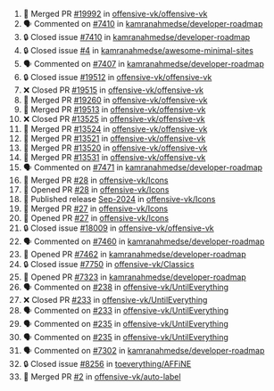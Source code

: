<!--START_SECTION:activity-->
1. 🎉 Merged PR [#19992](https://github.com/offensive-vk/offensive-vk/pull/19992) in [offensive-vk/offensive-vk](https://github.com/offensive-vk/offensive-vk)
2. 🗣 Commented on [#7410](https://github.com/kamranahmedse/developer-roadmap/issues/7410#issuecomment-2413994116) in [kamranahmedse/developer-roadmap](https://github.com/kamranahmedse/developer-roadmap)
3. 🔒 Closed issue [#7410](https://github.com/kamranahmedse/developer-roadmap/issues/7410) in [kamranahmedse/developer-roadmap](https://github.com/kamranahmedse/developer-roadmap)
4. 🔒 Closed issue [#4](https://github.com/kamranahmedse/awesome-minimal-sites/issues/4) in [kamranahmedse/awesome-minimal-sites](https://github.com/kamranahmedse/awesome-minimal-sites)
5. 🗣 Commented on [#7407](https://github.com/kamranahmedse/developer-roadmap/issues/7407#issuecomment-2413048370) in [kamranahmedse/developer-roadmap](https://github.com/kamranahmedse/developer-roadmap)
6. 🔒 Closed issue [#19512](https://github.com/offensive-vk/offensive-vk/issues/19512) in [offensive-vk/offensive-vk](https://github.com/offensive-vk/offensive-vk)
7. ❌ Closed PR [#19515](https://github.com/offensive-vk/offensive-vk/pull/19515) in [offensive-vk/offensive-vk](https://github.com/offensive-vk/offensive-vk)
8. 🎉 Merged PR [#19260](https://github.com/offensive-vk/offensive-vk/pull/19260) in [offensive-vk/offensive-vk](https://github.com/offensive-vk/offensive-vk)
9. 🎉 Merged PR [#19513](https://github.com/offensive-vk/offensive-vk/pull/19513) in [offensive-vk/offensive-vk](https://github.com/offensive-vk/offensive-vk)
10. ❌ Closed PR [#13525](https://github.com/offensive-vk/offensive-vk/pull/13525) in [offensive-vk/offensive-vk](https://github.com/offensive-vk/offensive-vk)
11. 🎉 Merged PR [#13524](https://github.com/offensive-vk/offensive-vk/pull/13524) in [offensive-vk/offensive-vk](https://github.com/offensive-vk/offensive-vk)
12. 🎉 Merged PR [#13521](https://github.com/offensive-vk/offensive-vk/pull/13521) in [offensive-vk/offensive-vk](https://github.com/offensive-vk/offensive-vk)
13. 🎉 Merged PR [#13520](https://github.com/offensive-vk/offensive-vk/pull/13520) in [offensive-vk/offensive-vk](https://github.com/offensive-vk/offensive-vk)
14. 🎉 Merged PR [#13531](https://github.com/offensive-vk/offensive-vk/pull/13531) in [offensive-vk/offensive-vk](https://github.com/offensive-vk/offensive-vk)
15. 🗣 Commented on [#7471](https://github.com/kamranahmedse/developer-roadmap/pull/7471#issuecomment-2410711682) in [kamranahmedse/developer-roadmap](https://github.com/kamranahmedse/developer-roadmap)
16. 🎉 Merged PR [#28](https://github.com/offensive-vk/Icons/pull/28) in [offensive-vk/Icons](https://github.com/offensive-vk/Icons)
17. 💪 Opened PR [#28](https://github.com/offensive-vk/Icons/pull/28) in [offensive-vk/Icons](https://github.com/offensive-vk/Icons)
18. 🚀 Published release [Sep-2024](https://github.com/offensive-vk/Icons/releases/tag/sep-2024) in [offensive-vk/Icons](https://github.com/offensive-vk/Icons)
19. 🎉 Merged PR [#27](https://github.com/offensive-vk/Icons/pull/27) in [offensive-vk/Icons](https://github.com/offensive-vk/Icons)
20. 💪 Opened PR [#27](https://github.com/offensive-vk/Icons/pull/27) in [offensive-vk/Icons](https://github.com/offensive-vk/Icons)
21. 🔒 Closed issue [#18009](https://github.com/offensive-vk/offensive-vk/issues/18009) in [offensive-vk/offensive-vk](https://github.com/offensive-vk/offensive-vk)
22. 🗣 Commented on [#7460](https://github.com/kamranahmedse/developer-roadmap/issues/7460#issuecomment-2409042613) in [kamranahmedse/developer-roadmap](https://github.com/kamranahmedse/developer-roadmap)
23. 💪 Opened PR [#7462](https://github.com/kamranahmedse/developer-roadmap/pull/7462) in [kamranahmedse/developer-roadmap](https://github.com/kamranahmedse/developer-roadmap)
24. 🔒 Closed issue [#7750](https://github.com/offensive-vk/Classics/issues/7750) in [offensive-vk/Classics](https://github.com/offensive-vk/Classics)
25. 💪 Opened PR [#7323](https://github.com/kamranahmedse/developer-roadmap/pull/7323) in [kamranahmedse/developer-roadmap](https://github.com/kamranahmedse/developer-roadmap)
26. 🗣 Commented on [#238](https://github.com/offensive-vk/UntilEverything/pull/238#issuecomment-2391660950) in [offensive-vk/UntilEverything](https://github.com/offensive-vk/UntilEverything)
27. ❌ Closed PR [#233](https://github.com/offensive-vk/UntilEverything/pull/233) in [offensive-vk/UntilEverything](https://github.com/offensive-vk/UntilEverything)
28. 🗣 Commented on [#233](https://github.com/offensive-vk/UntilEverything/pull/233#issuecomment-2391653724) in [offensive-vk/UntilEverything](https://github.com/offensive-vk/UntilEverything)
29. 🗣 Commented on [#235](https://github.com/offensive-vk/UntilEverything/pull/235#issuecomment-2391648517) in [offensive-vk/UntilEverything](https://github.com/offensive-vk/UntilEverything)
30. 🗣 Commented on [#235](https://github.com/offensive-vk/UntilEverything/pull/235#issuecomment-2391647614) in [offensive-vk/UntilEverything](https://github.com/offensive-vk/UntilEverything)
31. 🗣 Commented on [#7302](https://github.com/kamranahmedse/developer-roadmap/issues/7302#issuecomment-2391603606) in [kamranahmedse/developer-roadmap](https://github.com/kamranahmedse/developer-roadmap)
32. 🔒 Closed issue [#8256](https://github.com/toeverything/AFFiNE/issues/8256) in [toeverything/AFFiNE](https://github.com/toeverything/AFFiNE)
33. 🎉 Merged PR [#2](https://github.com/offensive-vk/auto-label/pull/2) in [offensive-vk/auto-label](https://github.com/offensive-vk/auto-label)
<!--END_SECTION:activity-->
